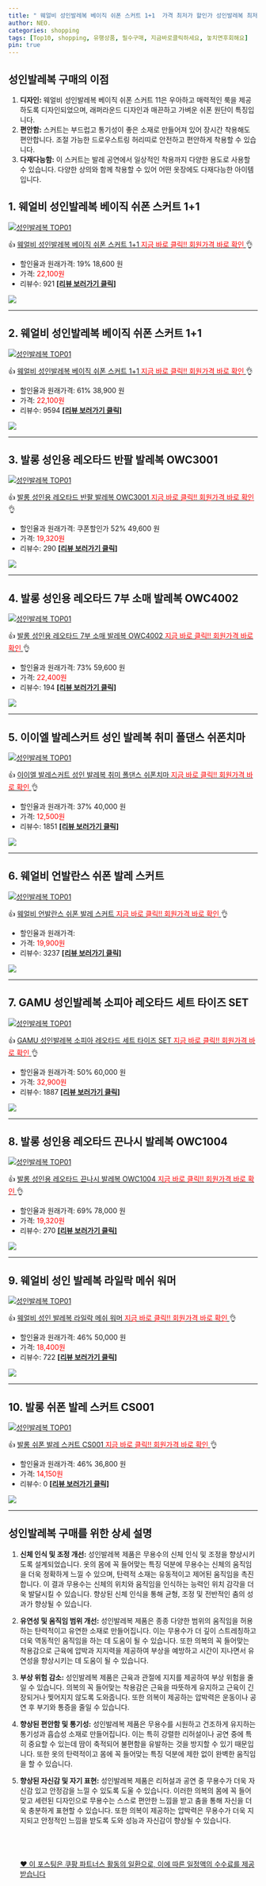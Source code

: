 ```yaml
---
title: " 웨얼비 성인발레복 베이직 쉬폰 스커트 1+1  가격 최저가 할인가 성인발레복 최저가 추천 제품 비교"
author: NEO.
categories: shopping
tags: [Top10, shopping, 유행상품, 필수구매, 지금바로클릭하세요, 놓치면후회해요]
pin: true
---
```

## 성인발레복 구매의 이점
1. **디자인:** 웨얼비 성인발레복 베이직 쉬폰 스커트 11은 우아하고 매력적인 룩을 제공하도록 디자인되었으며, 래퍼라운드 디자인과 매끈하고 가벼운 쉬폰 원단이 특징입니다.
2. **편안함:** 스커트는 부드럽고 통기성이 좋은 소재로 만들어져 있어 장시간 착용해도 편안합니다. 조절 가능한 드로우스트링 허리띠로 안전하고 편안하게 착용할 수 있습니다.
3. **다재다능함:** 이 스커트는 발레 공연에서 일상적인 착용까지 다양한 용도로 사용할 수 있습니다. 다양한 상의와 함께 착용할 수 있어 어떤 옷장에도 다재다능한 아이템입니다.

   

## 1.  웨얼비 성인발레복 베이직 쉬폰 스커트 1+1 

[![성인발레복 TOP01](https://thumbnail7.coupangcdn.com/thumbnails/remote/490x490ex/image/vendor_inventory/5c0f/cd6d05eb5bdf6123d20e537fe4cbf398fdf786f227111a0328dd3e395d9b.jpg)](https://link.coupang.com/re/AFFSDP?lptag=AF3617701&subid=GithubCoopas&pageKey=7414068199&traceid=V0-153&itemId=19216857398&vendorItemId=87281186527)


👍 [ 웨얼비 성인발레복 베이직 쉬폰 스커트 1+1  <font color=red> 지금 바로 클릭!! 회원가격 바로 확인 </font> ](https://link.coupang.com/re/AFFSDP?lptag=AF3617701&subid=GithubCoopas&pageKey=7414068199&traceid=V0-153&itemId=19216857398&vendorItemId=87281186527) 👌 


- 할인율과 원래가격: 19%  18,600   원
- 가격: <span style='color:red'>22,100원</span>
- 리뷰수: 921  [**[리뷰 보러가기 클릭]**](https://link.coupang.com/re/AFFSDP?lptag=AF3617701&subid=GithubCoopas&pageKey=7414068199&traceid=V0-153&itemId=19216857398&vendorItemId=87281186527)

[![](/discount_price.png)](https://link.coupang.com/re/AFFSDP?lptag=AF3617701&subid=GithubCoopas&pageKey=7414068199&traceid=V0-153&itemId=19216857398&vendorItemId=87281186527)

---


   

## 2.  웨얼비 성인발레복 베이직 쉬폰 스커트 1+1 

[![성인발레복 TOP01](https://thumbnail7.coupangcdn.com/thumbnails/remote/490x490ex/image/vendor_inventory/5c0f/cd6d05eb5bdf6123d20e537fe4cbf398fdf786f227111a0328dd3e395d9b.jpg)](https://link.coupang.com/re/AFFSDP?lptag=AF3617701&subid=GithubCoopas&pageKey=7414068199&traceid=V0-153&itemId=19216857407&vendorItemId=87281186550)


👍 [ 웨얼비 성인발레복 베이직 쉬폰 스커트 1+1  <font color=red> 지금 바로 클릭!! 회원가격 바로 확인 </font> ](https://link.coupang.com/re/AFFSDP?lptag=AF3617701&subid=GithubCoopas&pageKey=7414068199&traceid=V0-153&itemId=19216857407&vendorItemId=87281186550) 👌 


- 할인율과 원래가격: 61%  38,900   원
- 가격: <span style='color:red'>22,100원</span>
- 리뷰수: 9594  [**[리뷰 보러가기 클릭]**](https://link.coupang.com/re/AFFSDP?lptag=AF3617701&subid=GithubCoopas&pageKey=7414068199&traceid=V0-153&itemId=19216857407&vendorItemId=87281186550)

[![](/discount_price.png)](https://link.coupang.com/re/AFFSDP?lptag=AF3617701&subid=GithubCoopas&pageKey=7414068199&traceid=V0-153&itemId=19216857407&vendorItemId=87281186550)

---


   

## 3.  발롱 성인용 레오타드 반팔 발레복 OWC3001 

[![성인발레복 TOP01](https://thumbnail10.coupangcdn.com/thumbnails/remote/490x490ex/image/rs_quotation_api/hm9vf6uv/22af72ddac034a53aab4a892f8fa5359.jpg)](https://link.coupang.com/re/AFFSDP?lptag=AF3617701&subid=GithubCoopas&pageKey=5463418406&traceid=V0-153&itemId=8369470740&vendorItemId=75657199906)


👍 [ 발롱 성인용 레오타드 반팔 발레복 OWC3001  <font color=red> 지금 바로 클릭!! 회원가격 바로 확인 </font> ](https://link.coupang.com/re/AFFSDP?lptag=AF3617701&subid=GithubCoopas&pageKey=5463418406&traceid=V0-153&itemId=8369470740&vendorItemId=75657199906) 👌 


- 할인율과 원래가격: 쿠폰할인가 52%  49,600   원
- 가격: <span style='color:red'>19,320원</span>
- 리뷰수: 290  [**[리뷰 보러가기 클릭]**](https://link.coupang.com/re/AFFSDP?lptag=AF3617701&subid=GithubCoopas&pageKey=5463418406&traceid=V0-153&itemId=8369470740&vendorItemId=75657199906)

[![](/discount_price.png)](https://link.coupang.com/re/AFFSDP?lptag=AF3617701&subid=GithubCoopas&pageKey=5463418406&traceid=V0-153&itemId=8369470740&vendorItemId=75657199906)

---


   

## 4.  발롱 성인용 레오타드 7부 소매 발레복 OWC4002 

[![성인발레복 TOP01](https://thumbnail6.coupangcdn.com/thumbnails/remote/490x490ex/image/rs_quotation_api/toiygvww/aadfdff6e4a944bdbce4008d41f2de52.jpg)](https://link.coupang.com/re/AFFSDP?lptag=AF3617701&subid=GithubCoopas&pageKey=5463417717&traceid=V0-153&itemId=8369468423&vendorItemId=75657197930)


👍 [ 발롱 성인용 레오타드 7부 소매 발레복 OWC4002  <font color=red> 지금 바로 클릭!! 회원가격 바로 확인 </font> ](https://link.coupang.com/re/AFFSDP?lptag=AF3617701&subid=GithubCoopas&pageKey=5463417717&traceid=V0-153&itemId=8369468423&vendorItemId=75657197930) 👌 


- 할인율과 원래가격: 73%  59,600   원
- 가격: <span style='color:red'>22,400원</span>
- 리뷰수: 194  [**[리뷰 보러가기 클릭]**](https://link.coupang.com/re/AFFSDP?lptag=AF3617701&subid=GithubCoopas&pageKey=5463417717&traceid=V0-153&itemId=8369468423&vendorItemId=75657197930)

[![](/discount_price.png)](https://link.coupang.com/re/AFFSDP?lptag=AF3617701&subid=GithubCoopas&pageKey=5463417717&traceid=V0-153&itemId=8369468423&vendorItemId=75657197930)

---


   

## 5.  이이엘 발레스커트 성인 발레복 취미 폴댄스 쉬폰치마 

[![성인발레복 TOP01](https://thumbnail8.coupangcdn.com/thumbnails/remote/490x490ex/image/vendor_inventory/93ef/449fd53cc141f50317eba1b97a934ac11af356fe010990922a8fb24b056c.jpeg)](https://link.coupang.com/re/AFFSDP?lptag=AF3617701&subid=GithubCoopas&pageKey=7537639731&traceid=V0-153&itemId=19806833248&vendorItemId=86984660778)


👍 [ 이이엘 발레스커트 성인 발레복 취미 폴댄스 쉬폰치마  <font color=red> 지금 바로 클릭!! 회원가격 바로 확인 </font> ](https://link.coupang.com/re/AFFSDP?lptag=AF3617701&subid=GithubCoopas&pageKey=7537639731&traceid=V0-153&itemId=19806833248&vendorItemId=86984660778) 👌 


- 할인율과 원래가격: 37%  40,000   원
- 가격: <span style='color:red'>12,500원</span>
- 리뷰수: 1851  [**[리뷰 보러가기 클릭]**](https://link.coupang.com/re/AFFSDP?lptag=AF3617701&subid=GithubCoopas&pageKey=7537639731&traceid=V0-153&itemId=19806833248&vendorItemId=86984660778)

[![](/discount_price.png)](https://link.coupang.com/re/AFFSDP?lptag=AF3617701&subid=GithubCoopas&pageKey=7537639731&traceid=V0-153&itemId=19806833248&vendorItemId=86984660778)

---


   

## 6.  웨얼비 언발란스 쉬폰 발레 스커트 

[![성인발레복 TOP01](https://thumbnail6.coupangcdn.com/thumbnails/remote/490x490ex/image/vendor_inventory/f0d0/2db938ce7fd62527282e1f46177fd737ebefb121877ecdf4cb9741c18057.jpeg)](https://link.coupang.com/re/AFFSDP?lptag=AF3617701&subid=GithubCoopas&pageKey=7820491645&traceid=V0-153&itemId=21240302458&vendorItemId=88304832518)


👍 [ 웨얼비 언발란스 쉬폰 발레 스커트  <font color=red> 지금 바로 클릭!! 회원가격 바로 확인 </font> ](https://link.coupang.com/re/AFFSDP?lptag=AF3617701&subid=GithubCoopas&pageKey=7820491645&traceid=V0-153&itemId=21240302458&vendorItemId=88304832518) 👌 


- 할인율과 원래가격: 
- 가격: <span style='color:red'>19,900원</span>
- 리뷰수: 3237  [**[리뷰 보러가기 클릭]**](https://link.coupang.com/re/AFFSDP?lptag=AF3617701&subid=GithubCoopas&pageKey=7820491645&traceid=V0-153&itemId=21240302458&vendorItemId=88304832518)

[![](/discount_price.png)](https://link.coupang.com/re/AFFSDP?lptag=AF3617701&subid=GithubCoopas&pageKey=7820491645&traceid=V0-153&itemId=21240302458&vendorItemId=88304832518)

---


   

## 7.  GAMU 성인발레복 소피아 레오타드 세트 타이즈 SET 

[![성인발레복 TOP01](https://thumbnail6.coupangcdn.com/thumbnails/remote/490x490ex/image/vendor_inventory/ff52/92272bbbccf4ec9996751bf3a9d4640d3fba994ec06e59977e1d88211eb3.jpg)](https://link.coupang.com/re/AFFSDP?lptag=AF3617701&subid=GithubCoopas&pageKey=7604007184&traceid=V0-153&itemId=20122447662&vendorItemId=87474987183)


👍 [ GAMU 성인발레복 소피아 레오타드 세트 타이즈 SET  <font color=red> 지금 바로 클릭!! 회원가격 바로 확인 </font> ](https://link.coupang.com/re/AFFSDP?lptag=AF3617701&subid=GithubCoopas&pageKey=7604007184&traceid=V0-153&itemId=20122447662&vendorItemId=87474987183) 👌 


- 할인율과 원래가격: 50%  60,000   원
- 가격: <span style='color:red'>32,900원</span>
- 리뷰수: 1887  [**[리뷰 보러가기 클릭]**](https://link.coupang.com/re/AFFSDP?lptag=AF3617701&subid=GithubCoopas&pageKey=7604007184&traceid=V0-153&itemId=20122447662&vendorItemId=87474987183)

[![](/discount_price.png)](https://link.coupang.com/re/AFFSDP?lptag=AF3617701&subid=GithubCoopas&pageKey=7604007184&traceid=V0-153&itemId=20122447662&vendorItemId=87474987183)

---


   

## 8.  발롱 성인용 레오타드 끈나시 발레복 OWC1004 

[![성인발레복 TOP01](https://thumbnail10.coupangcdn.com/thumbnails/remote/490x490ex/image/retail/images/2021/05/05/13/1/ec6fe22e-d24a-4059-869c-fd966cf285a4.jpg)](https://link.coupang.com/re/AFFSDP?lptag=AF3617701&subid=GithubCoopas&pageKey=5463416972&traceid=V0-153&itemId=8369465863&vendorItemId=75657195090)


👍 [ 발롱 성인용 레오타드 끈나시 발레복 OWC1004  <font color=red> 지금 바로 클릭!! 회원가격 바로 확인 </font> ](https://link.coupang.com/re/AFFSDP?lptag=AF3617701&subid=GithubCoopas&pageKey=5463416972&traceid=V0-153&itemId=8369465863&vendorItemId=75657195090) 👌 


- 할인율과 원래가격: 69%  78,000   원
- 가격: <span style='color:red'>19,320원</span>
- 리뷰수: 270  [**[리뷰 보러가기 클릭]**](https://link.coupang.com/re/AFFSDP?lptag=AF3617701&subid=GithubCoopas&pageKey=5463416972&traceid=V0-153&itemId=8369465863&vendorItemId=75657195090)

[![](/discount_price.png)](https://link.coupang.com/re/AFFSDP?lptag=AF3617701&subid=GithubCoopas&pageKey=5463416972&traceid=V0-153&itemId=8369465863&vendorItemId=75657195090)

---


   

## 9.  웨얼비 성인 발레복 라일락 메쉬 워머 

[![성인발레복 TOP01](https://thumbnail8.coupangcdn.com/thumbnails/remote/490x490ex/image/vendor_inventory/ac05/ed9cde2ada7d884f2726e3c80f66bb867e52de80e5ac3cf6f549b93dbc13.jpg)](https://link.coupang.com/re/AFFSDP?lptag=AF3617701&subid=GithubCoopas&pageKey=7127159313&traceid=V0-153&itemId=17859224886&vendorItemId=88154524352)


👍 [ 웨얼비 성인 발레복 라일락 메쉬 워머  <font color=red> 지금 바로 클릭!! 회원가격 바로 확인 </font> ](https://link.coupang.com/re/AFFSDP?lptag=AF3617701&subid=GithubCoopas&pageKey=7127159313&traceid=V0-153&itemId=17859224886&vendorItemId=88154524352) 👌 


- 할인율과 원래가격: 46%  50,000   원
- 가격: <span style='color:red'>18,400원</span>
- 리뷰수: 722  [**[리뷰 보러가기 클릭]**](https://link.coupang.com/re/AFFSDP?lptag=AF3617701&subid=GithubCoopas&pageKey=7127159313&traceid=V0-153&itemId=17859224886&vendorItemId=88154524352)

[![](/discount_price.png)](https://link.coupang.com/re/AFFSDP?lptag=AF3617701&subid=GithubCoopas&pageKey=7127159313&traceid=V0-153&itemId=17859224886&vendorItemId=88154524352)

---


   

## 10.  발롱 쉬폰 발레 스커트 CS001 

[![성인발레복 TOP01](https://thumbnail6.coupangcdn.com/thumbnails/remote/490x490ex/image/retail/images/2021/05/05/13/8/a90042fe-2367-4944-8aee-896b293f704f.jpg)](https://link.coupang.com/re/AFFSDP?lptag=AF3617701&subid=GithubCoopas&pageKey=5463416951&traceid=V0-153&itemId=8369465743&vendorItemId=75657194243)


👍 [ 발롱 쉬폰 발레 스커트 CS001  <font color=red> 지금 바로 클릭!! 회원가격 바로 확인 </font> ](https://link.coupang.com/re/AFFSDP?lptag=AF3617701&subid=GithubCoopas&pageKey=5463416951&traceid=V0-153&itemId=8369465743&vendorItemId=75657194243) 👌 


- 할인율과 원래가격: 46%  36,800   원
- 가격: <span style='color:red'>14,150원</span>
- 리뷰수: 0  [**[리뷰 보러가기 클릭]**](https://link.coupang.com/re/AFFSDP?lptag=AF3617701&subid=GithubCoopas&pageKey=5463416951&traceid=V0-153&itemId=8369465743&vendorItemId=75657194243)

[![](/discount_price.png)](https://link.coupang.com/re/AFFSDP?lptag=AF3617701&subid=GithubCoopas&pageKey=5463416951&traceid=V0-153&itemId=8369465743&vendorItemId=75657194243)

---
## 성인발레복 구매를 위한 상세 설명
1. **신체 인식 및 조정 개선:** 성인발레복 제품은 무용수의 신체 인식 및 조정을 향상시키도록 설계되었습니다. 옷의 몸에 꼭 들어맞는 특징 덕분에 무용수는 신체의 움직임을 더욱 정확하게 느낄 수 있으며, 탄력적 소재는 유동적이고 제어된 움직임을 촉진합니다. 이 결과 무용수는 신체의 위치와 움직임을 인식하는 능력인 위치 감각을 더욱 발달시킬 수 있습니다. 향상된 신체 인식을 통해 균형, 조정 및 전반적인 춤의 성과가 향상될 수 있습니다.

2. **유연성 및 움직임 범위 개선:** 성인발레복 제품은 종종 다양한 범위의 움직임을 허용하는 탄력적이고 유연한 소재로 만들어집니다. 이는 무용수가 더 깊이 스트레칭하고 더욱 역동적인 움직임을 하는 데 도움이 될 수 있습니다. 또한 의복의 꼭 들어맞는 착용감으로 근육에 압박과 지지력을 제공하여 부상을 예방하고 시간이 지나면서 유연성을 향상시키는 데 도움이 될 수 있습니다.

3. **부상 위험 감소:** 성인발레복 제품은 근육과 관절에 지지를 제공하여 부상 위험을 줄일 수 있습니다. 의복의 꼭 들어맞는 착용감은 근육을 따뜻하게 유지하고 근육이 긴장되거나 찢어지지 않도록 도와줍니다. 또한 의복이 제공하는 압박력은 운동이나 공연 후 부기와 통증을 줄일 수 있습니다.

4. **향상된 편안함 및 통기성:** 성인발레복 제품은 무용수를 시원하고 건조하게 유지하는 통기성과 흡습성 소재로 만들어집니다. 이는 특히 강렬한 리허설이나 공연 중에 특히 중요할 수 있는데 땀이 축적되어 불편함을 유발하는 것을 방지할 수 있기 때문입니다. 또한 옷의 탄력적이고 몸에 꼭 들어맞는 특징 덕분에 제한 없이 완벽한 움직임을 할 수 있습니다.

5. **향상된 자신감 및 자기 표현:** 성인발레복 제품은 리허설과 공연 중 무용수가 더욱 자신감 있고 안정감을 느낄 수 있도록 도울 수 있습니다. 이러한 의복의 몸에 꼭 들어맞고 세련된 디자인으로 무용수는 스스로 편안한 느낌을 받고 춤을 통해 자신을 더욱 충분하게 표현할 수 있습니다. 또한 의복이 제공하는 압박력은 무용수가 더욱 지지되고 안정적인 느낌을 받도록 도와 성능과 자신감이 향상될 수 있습니다.<br><br><br><br><br> [ ❤  이 포스팅은 쿠팡 파트너스 활동의 일환으로, 이에 따른 일정액의 수수료를 제공받습니다](https://link.coupang.com/a/bcEFyh)